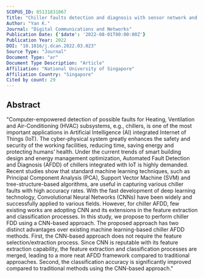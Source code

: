 ```yaml
---
SCOPUS_ID: 85131831067
Title: "Chiller faults detection and diagnosis with sensor network and adaptive 1D CNN"
Author: "Yan K."
Journal: "Digital Communications and Networks"
Publication Date: {'$date': '2022-08-01T00:00:00Z'}
Publication Year: 2022
DOI: "10.1016/j.dcan.2022.03.023"
Source Type: "Journal"
Document Type: "ar"
Document Type Description: "Article"
Affiliation: "National University of Singapore"
Affiliation Country: "Singapore"
Cited by count: 29
---
```


## Abstract
"Computer-empowered detection of possible faults for Heating, Ventilation and Air-Conditioning (HVAC) subsystems, e.g., chillers, is one of the most important applications in Artificial Intelligence (AI) integrated Internet of Things (IoT). The cyber-physical system greatly enhances the safety and security of the working facilities, reducing time, saving energy and protecting humans’ health. Under the current trends of smart building design and energy management optimization, Automated Fault Detection and Diagnosis (AFDD) of chillers integrated with IoT is highly demanded. Recent studies show that standard machine learning techniques, such as Principal Component Analysis (PCA), Support Vector Machine (SVM) and tree-structure-based algorithms, are useful in capturing various chiller faults with high accuracy rates. With the fast development of deep learning technology, Convolutional Neural Networks (CNNs) have been widely and successfully applied to various fields. However, for chiller AFDD, few existing works are adopting CNN and its extensions in the feature extraction and classification processes. In this study, we propose to perform chiller FDD using a CNN-based approach. The proposed approach has two distinct advantages over existing machine learning-based chiller AFDD methods. First, the CNN-based approach does not require the feature selection/extraction process. Since CNN is reputable with its feature extraction capability, the feature extraction and classification processes are merged, leading to a more neat AFDD framework compared to traditional approaches. Second, the classification accuracy is significantly improved compared to traditional methods using the CNN-based approach."
